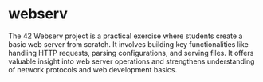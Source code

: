 # webserv
 The 42 Webserv project is a practical exercise where students create a basic web server from scratch. It involves building key functionalities like handling HTTP requests, parsing configurations, and serving files. It offers valuable insight into web server operations and strengthens understanding of network protocols and web development basics.
